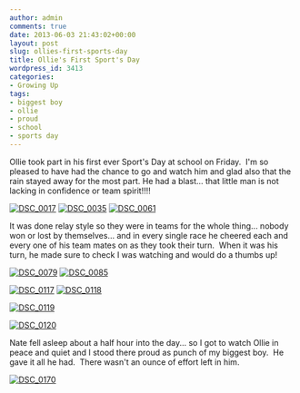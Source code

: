 ```yaml
---
author: admin
comments: true
date: 2013-06-03 21:43:02+00:00
layout: post
slug: ollies-first-sports-day
title: Ollie's First Sport's Day
wordpress_id: 3413
categories:
- Growing Up
tags:
- biggest boy
- ollie
- proud
- school
- sports day
---
```


Ollie took part in his first ever Sport's Day at school on Friday.  I'm so pleased to have had the chance to go and watch him and glad also that the rain stayed away for the most part. He had a blast... that little man is not lacking in confidence or team spirit!!!!

[![DSC_0017](http://www.outmumbered.com/wp-content/uploads/2013/06/DSC_0017.jpg)](http://www.outmumbered.com/wp-content/uploads/2013/06/DSC_0017.jpg) [![DSC_0035](http://www.outmumbered.com/wp-content/uploads/2013/06/DSC_0035.jpg)](http://www.outmumbered.com/wp-content/uploads/2013/06/DSC_0035.jpg) [![DSC_0061](http://www.outmumbered.com/wp-content/uploads/2013/06/DSC_0061.jpg)](http://www.outmumbered.com/wp-content/uploads/2013/06/DSC_0061.jpg)

It was done relay style so they were in teams for the whole thing... nobody won or lost by themselves... and in every single race he cheered each and every one of his team mates on as they took their turn.  When it was his turn, he made sure to check I was watching and would do a thumbs up!

[![DSC_0079](http://www.outmumbered.com/wp-content/uploads/2013/06/DSC_0079.jpg)](http://www.outmumbered.com/wp-content/uploads/2013/06/DSC_0079.jpg) [![DSC_0085](http://www.outmumbered.com/wp-content/uploads/2013/06/DSC_0085-1024x680.jpg)](http://www.outmumbered.com/wp-content/uploads/2013/06/DSC_0085.jpg)

[![DSC_0117](http://www.outmumbered.com/wp-content/uploads/2013/06/DSC_0117-1024x680.jpg)](http://www.outmumbered.com/wp-content/uploads/2013/06/DSC_0117.jpg) [![DSC_0118](http://www.outmumbered.com/wp-content/uploads/2013/06/DSC_0118-1024x680.jpg)](http://www.outmumbered.com/wp-content/uploads/2013/06/DSC_0118.jpg)

[![DSC_0119](http://www.outmumbered.com/wp-content/uploads/2013/06/DSC_0119-1024x680.jpg)](http://www.outmumbered.com/wp-content/uploads/2013/06/DSC_0119.jpg)

[![DSC_0120](http://www.outmumbered.com/wp-content/uploads/2013/06/DSC_0120-1024x680.jpg)](http://www.outmumbered.com/wp-content/uploads/2013/06/DSC_0120.jpg)

Nate fell asleep about a half hour into the day... so I got to watch Ollie in peace and quiet and I stood there proud as punch of my biggest boy.  He gave it all he had.  There wasn't an ounce of effort left in him.

[![DSC_0170](http://www.outmumbered.com/wp-content/uploads/2013/06/DSC_0170-680x1024.jpg)](http://www.outmumbered.com/wp-content/uploads/2013/06/DSC_0170.jpg)
